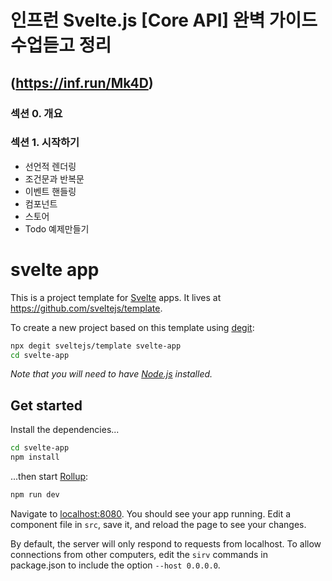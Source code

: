 # 인프런 Svelte.js [Core API] 완벽 가이드 수업듣고 정리 
## (https://inf.run/Mk4D)

### 섹션 0. 개요

### 섹션 1. 시작하기
- 선언적 렌더링
- 조건문과 반복문
- 이벤트 핸들링
- 컴포넌트
- 스토어
- Todo 예제만들기

# svelte app

This is a project template for [Svelte](https://svelte.dev) apps. It lives at https://github.com/sveltejs/template.

To create a new project based on this template using [degit](https://github.com/Rich-Harris/degit):

```bash
npx degit sveltejs/template svelte-app
cd svelte-app
```

*Note that you will need to have [Node.js](https://nodejs.org) installed.*


## Get started

Install the dependencies...

```bash
cd svelte-app
npm install
```

...then start [Rollup](https://rollupjs.org):

```bash
npm run dev
```

Navigate to [localhost:8080](http://localhost:8080). You should see your app running. Edit a component file in `src`, save it, and reload the page to see your changes.

By default, the server will only respond to requests from localhost. To allow connections from other computers, edit the `sirv` commands in package.json to include the option `--host 0.0.0.0`.

